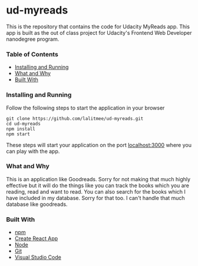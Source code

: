 # ud-myreads

This is the repository that contains the code for Udacity MyReads app. This app is built as the out of class project for Udacity's Frontend Web Developer nanodegree program.

### Table of Contents

- [Installing and Running](#installing-and-running)
- [What and Why](#what-and-why)
- [Built With](#built-with)

### Installing and Running

Follow the following steps to start the application in your browser

```
git clone https://github.com/lalitmee/ud-myreads.git
cd ud-myreads
npm install
npm start
```

These steps will start your application on the port [localhost:3000](http://localhost:3000/) where you can play with the app.

### What and Why

This is an application like Goodreads. Sorry for not making that much highly effective but it will do the things like you can track the books which
you are reading, read and want to read. You can also search for the books which I have included in my database. Sorry for that too. I can't handle that
much database like goodreads.

### Built With

- [npm](https://www.npmjs.com/)
- [Create React App](https://github.com/facebookincubator/create-react-app)
- [Node](https://nodejs.org/en/)
- [Git](https://git-scm.com/)
- [Visual Studio Code](https://code.visualstudio.com/)
